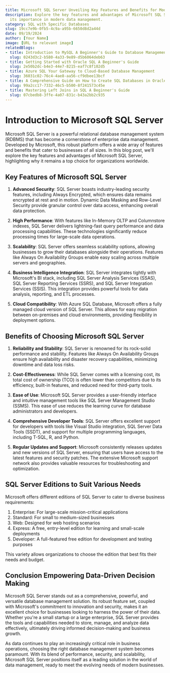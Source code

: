 ```yaml
---
title: Microsoft SQL Server Unveiling Key Features and Benefits for Modern Data Management
description: Explore the key features and advantages of Microsoft SQL Server and understand
  its importance in modern data management.
category: SQL with Specific Databases
slug: 19cc7e9b-0fb5-4c9a-a95b-6650d8d2a44d
date: 09/19/2024
author: [Your Name]
image: [URL to relevant image]
relatedBlogs:
- title: Introduction to MySQL A Beginner's Guide to Database Management
  slug: 0243d3c2-b580-4a33-9e89-d5b6064deb63
- title: Getting Started with Oracle SQL A Beginner's Guide
  slug: 2e50b2dc-b4e3-44e7-8215-eaf7c8f102d5
- title: Azure SQL Your Gateway to Cloud-Based Database Management
  slug: 36031c02-76c4-4ae8-aa56-cf9dbee13bcf
- title: A Comprehensive Guide on How to Create SQL Databases in Oracle
  slug: 99a2cc17-7332-46c5-b500-8f241573c45e
- title: Mastering Left Joins in SQL A Beginner's Guide
  slug: 07cbedb8-3ffe-4a07-831c-b43a2bb2c935
---
```


# Introduction to Microsoft SQL Server

Microsoft SQL Server is a powerful relational database management system (RDBMS) that has become a cornerstone of enterprise data management. Developed by Microsoft, this robust platform offers a wide array of features and benefits that cater to businesses of all sizes. In this blog post, we'll explore the key features and advantages of Microsoft SQL Server, highlighting why it remains a top choice for organizations worldwide.

## Key Features of Microsoft SQL Server

1. **Advanced Security**: SQL Server boasts industry-leading security features, including Always Encrypted, which ensures data remains encrypted at rest and in motion. Dynamic Data Masking and Row-Level Security provide granular control over data access, enhancing overall data protection.

2. **High Performance**: With features like In-Memory OLTP and Columnstore indexes, SQL Server delivers lightning-fast query performance and data processing capabilities. These technologies significantly reduce processing times for large-scale data operations.

3. **Scalability**: SQL Server offers seamless scalability options, allowing businesses to grow their databases alongside their operations. Features like Always On Availability Groups enable easy scaling across multiple servers and geographies.

4. **Business Intelligence Integration**: SQL Server integrates tightly with Microsoft's BI stack, including SQL Server Analysis Services (SSAS), SQL Server Reporting Services (SSRS), and SQL Server Integration Services (SSIS). This integration provides powerful tools for data analysis, reporting, and ETL processes.

5. **Cloud Compatibility**: With Azure SQL Database, Microsoft offers a fully managed cloud version of SQL Server. This allows for easy migration between on-premises and cloud environments, providing flexibility in deployment options.

## Benefits of Choosing Microsoft SQL Server

1. **Reliability and Stability**: SQL Server is renowned for its rock-solid performance and stability. Features like Always On Availability Groups ensure high availability and disaster recovery capabilities, minimizing downtime and data loss risks.

2. **Cost-Effectiveness**: While SQL Server comes with a licensing cost, its total cost of ownership (TCO) is often lower than competitors due to its efficiency, built-in features, and reduced need for third-party tools.

3. **Ease of Use**: Microsoft SQL Server provides a user-friendly interface and intuitive management tools like SQL Server Management Studio (SSMS). This ease of use reduces the learning curve for database administrators and developers.

4. **Comprehensive Developer Tools**: SQL Server offers excellent support for developers with tools like Visual Studio integration, SQL Server Data Tools (SSDT), and support for multiple programming languages, including T-SQL, R, and Python.

5. **Regular Updates and Support**: Microsoft consistently releases updates and new versions of SQL Server, ensuring that users have access to the latest features and security patches. The extensive Microsoft support network also provides valuable resources for troubleshooting and optimization.

## SQL Server Editions to Suit Various Needs

Microsoft offers different editions of SQL Server to cater to diverse business requirements:

1. Enterprise: For large-scale mission-critical applications
2. Standard: For small to medium-sized businesses
3. Web: Designed for web hosting scenarios
4. Express: A free, entry-level edition for learning and small-scale deployments
5. Developer: A full-featured free edition for development and testing purposes

This variety allows organizations to choose the edition that best fits their needs and budget.

## Conclusion Empowering Data-Driven Decision Making

Microsoft SQL Server stands out as a comprehensive, powerful, and versatile database management solution. Its robust feature set, coupled with Microsoft's commitment to innovation and security, makes it an excellent choice for businesses looking to harness the power of their data. Whether you're a small startup or a large enterprise, SQL Server provides the tools and capabilities needed to store, manage, and analyze data effectively, ultimately driving informed decision-making and business growth.

As data continues to play an increasingly critical role in business operations, choosing the right database management system becomes paramount. With its blend of performance, security, and scalability, Microsoft SQL Server positions itself as a leading solution in the world of data management, ready to meet the evolving needs of modern businesses.